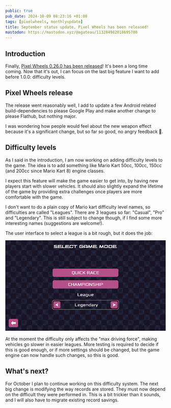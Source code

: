 ```yaml
---
public: true
pub_date: 2024-10-09 08:23:16 +01:00
tags: [pixelwheels, monthlyupdate]
title: September status update, Pixel Wheels has been released!
mastodon: https://mastodon.xyz/@agateau/113284982018695780
---
```


## Introduction

Finally, [Pixel Wheels 0.26.0 has been released](../pixelwheels-0-26-0)! It's been a long time coming. Now that it's out, I can focus on the last big feature I want to add before 1.0.0: difficulty levels.

<!-- break -->

## Pixel Wheels release

The release went reasonably well, I add to update a few Android related build-dependencies to please Google Play and make another change to please Flathub, but nothing major.

I was wondering how people would feel about the new weapon effect because it's a significant change, but so far so good, no angry feedback 🤞.

## Difficulty levels

As I said in the introduction, I am now working on adding difficulty levels to the game. The idea is to add something like Mario Kart 50cc, 100cc, 150cc (and 200cc since Mario Kart 8) engine classes.

I expect this feature will make the game easier to get into, by having new players start with slower vehicles. It should also slightly expand the lifetime of the game by providing extra challenges once players are more comfortable with the game.

I don't want to do a plain copy of Mario kart difficulty level names, so difficulties are called "Leagues". There are 3 leagues so far: "Casual", "Pro" and "Legendary". This is still subject to change though, if I find some more interesting names (suggestions are welcome!).

The user interface to select a league is a bit rough, but it does the job:

![Selecting a league](leagues.png)

At the moment the difficulty only affects the "max driving force", making vehicles go slower in easier leagues. More testing is required to decide if this is good enough, or if more settings should be changed, but the game engine can now handle such changes, so this is good.

## What's next?

For October I plan to continue working on this difficulty system. The next big change is modifying the way records are stored. They must now depend on the difficult they were performed in. This is a bit trickier than it sounds, and I will also have to migrate existing record savings.
